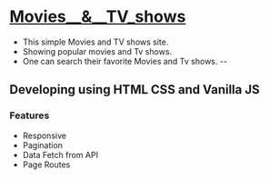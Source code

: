 # [Movies__&__TV_shows](https://kirathecoder.github.io/Movies-N-TV_shows/)
- This simple Movies and TV shows site.
- Showing popular movies and Tv shows.
- One can search their favorite Movies and Tv shows.
--
## Developing using HTML CSS and Vanilla JS
### Features
- Responsive
- Pagination
- Data Fetch from API
- Page Routes